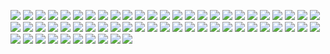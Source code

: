 [![](Taxiladysm1_05.png)](https://github.com/ivop/rc-archive/raw/master/T/Taxiladysm1_05.xex)
[![](Taxiladysm1_08.png)](https://github.com/ivop/rc-archive/raw/master/T/Taxiladysm1_08.xex)
[![](Teddy.png)](https://github.com/ivop/rc-archive/raw/master/T/Teddy.xex)
[![](Tekken6-NinaW.png)](https://github.com/ivop/rc-archive/raw/master/T/Tekken6-NinaW.xex)
[![](Telengard.png)](https://github.com/ivop/rc-archive/raw/master/T/Telengard.xex)
[![](TempestSideArt.png)](https://github.com/ivop/rc-archive/raw/master/T/TempestSideArt.xex)
[![](TemplarLeadingCharge1db.png)](https://github.com/ivop/rc-archive/raw/master/T/TemplarLeadingCharge1db.xex)
[![](TemplarLeadingChargeDNTSC.png)](https://github.com/ivop/rc-archive/raw/master/T/TemplarLeadingChargeDNTSC.xex)
[![](TemplarleadingChargeNTSC.png)](https://github.com/ivop/rc-archive/raw/master/T/TemplarleadingChargeNTSC.xex)
[![](TemplarLeadingcharge.png)](https://github.com/ivop/rc-archive/raw/master/T/TemplarLeadingcharge.xex)
[![](TempleApshai.png)](https://github.com/ivop/rc-archive/raw/master/T/TempleApshai.xex)
[![](TempleGarden.png)](https://github.com/ivop/rc-archive/raw/master/T/TempleGarden.xex)
[![](Tent.png)](https://github.com/ivop/rc-archive/raw/master/T/Tent.xex)
[![](terminator.png)](https://github.com/ivop/rc-archive/raw/master/T/terminator.xex)
[![](Tesla-01.png)](https://github.com/ivop/rc-archive/raw/master/T/Tesla-01.xex)
[![](Tesla-pic.png)](https://github.com/ivop/rc-archive/raw/master/T/Tesla-pic.xex)
[![](thalion_intro.png)](https://github.com/ivop/rc-archive/raw/master/T/thalion_intro.xex)
[![](ThatchedCottage.png)](https://github.com/ivop/rc-archive/raw/master/T/ThatchedCottage.xex)
[![](TheDuke.png)](https://github.com/ivop/rc-archive/raw/master/T/TheDuke.xex)
[![](TheFarm.png)](https://github.com/ivop/rc-archive/raw/master/T/TheFarm.xex)
[![](TheLady.png)](https://github.com/ivop/rc-archive/raw/master/T/TheLady.xex)
[![](The_Mr_Video_LavaLamp.png)](https://github.com/ivop/rc-archive/raw/master/T/The_Mr_Video_LavaLamp.xex)
[![](TheNeptune.png)](https://github.com/ivop/rc-archive/raw/master/T/TheNeptune.xex)
[![](ThePharaoh.png)](https://github.com/ivop/rc-archive/raw/master/T/ThePharaoh.xex)
[![](TheRepository.png)](https://github.com/ivop/rc-archive/raw/master/T/TheRepository.xex)
[![](thestoryteller2smincomplete6.png)](https://github.com/ivop/rc-archive/raw/master/T/thestoryteller2smincomplete6.xex)
[![](TheWave.png)](https://github.com/ivop/rc-archive/raw/master/T/TheWave.xex)
[![](ThroughTheMist.png)](https://github.com/ivop/rc-archive/raw/master/T/ThroughTheMist.xex)
[![](Thunderbird1.png)](https://github.com/ivop/rc-archive/raw/master/T/Thunderbird1.xex)
[![](Thunderbird2NTSC.png)](https://github.com/ivop/rc-archive/raw/master/T/Thunderbird2NTSC.xex)
[![](Thunderbird2PAL.png)](https://github.com/ivop/rc-archive/raw/master/T/Thunderbird2PAL.xex)
[![](Thunderbird3NTSC.png)](https://github.com/ivop/rc-archive/raw/master/T/Thunderbird3NTSC.xex)
[![](Thunderbird3PAL.png)](https://github.com/ivop/rc-archive/raw/master/T/Thunderbird3PAL.xex)
[![](Thunderbird4NTSC.png)](https://github.com/ivop/rc-archive/raw/master/T/Thunderbird4NTSC.xex)
[![](Thunderbird4PAL.png)](https://github.com/ivop/rc-archive/raw/master/T/Thunderbird4PAL.xex)
[![](Thunderbird5D83.png)](https://github.com/ivop/rc-archive/raw/master/T/Thunderbird5D83.xex)
[![](ThunderbirdsAreGo.png)](https://github.com/ivop/rc-archive/raw/master/T/ThunderbirdsAreGo.xex)
[![](tiaraeleditfsmincomplete14.png)](https://github.com/ivop/rc-archive/raw/master/T/tiaraeleditfsmincomplete14.xex)
[![](TidalCave.png)](https://github.com/ivop/rc-archive/raw/master/T/TidalCave.xex)
[![](TieBomber3Dc.png)](https://github.com/ivop/rc-archive/raw/master/T/TieBomber3Dc.xex)
[![](TieSquadron1.png)](https://github.com/ivop/rc-archive/raw/master/T/TieSquadron1.xex)
[![](TigerFamilyNTSC.png)](https://github.com/ivop/rc-archive/raw/master/T/TigerFamilyNTSC.xex)
[![](TilehBinaryPlanets.png)](https://github.com/ivop/rc-archive/raw/master/T/TilehBinaryPlanets.xex)
[![](TinMan.png)](https://github.com/ivop/rc-archive/raw/master/T/TinMan.xex)
[![](ToBoldlyGo2.png)](https://github.com/ivop/rc-archive/raw/master/T/ToBoldlyGo2.xex)
[![](ToBoldlyGo.png)](https://github.com/ivop/rc-archive/raw/master/T/ToBoldlyGo.xex)
[![](toho_Godzilla.png)](https://github.com/ivop/rc-archive/raw/master/T/toho_Godzilla.xex)
[![](Tortoise.png)](https://github.com/ivop/rc-archive/raw/master/T/Tortoise.xex)
[![](tramiels.png)](https://github.com/ivop/rc-archive/raw/master/T/tramiels.xex)
[![](trees.png)](https://github.com/ivop/rc-archive/raw/master/T/trees.xex)
[![](TronCycles.png)](https://github.com/ivop/rc-archive/raw/master/T/TronCycles.xex)
[![](Tron-girl.png)](https://github.com/ivop/rc-archive/raw/master/T/Tron-girl.xex)
[![](Tron-LightCycles.png)](https://github.com/ivop/rc-archive/raw/master/T/Tron-LightCycles.xex)
[![](TronTank2.png)](https://github.com/ivop/rc-archive/raw/master/T/TronTank2.xex)
[![](TronTank3.png)](https://github.com/ivop/rc-archive/raw/master/T/TronTank3.xex)
[![](TronTank.png)](https://github.com/ivop/rc-archive/raw/master/T/TronTank.xex)
[![](TrooperNTSC.png)](https://github.com/ivop/rc-archive/raw/master/T/TrooperNTSC.xex)
[![](TrucksOfR66.png)](https://github.com/ivop/rc-archive/raw/master/T/TrucksOfR66.xex)
[![](Tuco.png)](https://github.com/ivop/rc-archive/raw/master/T/Tuco.xex)
[![](turtles1.png)](https://github.com/ivop/rc-archive/raw/master/T/turtles1.xex)
